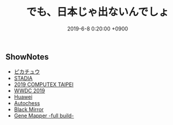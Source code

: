 ﻿---
actor_ids:
  - kou
  - hikaru
audio_file_path: /audio/11.mp3
audio_file_size: 36
date: 2019-6-8 0:20:00 +0900
description: STADIA、Autochess、COMPUTEX、WWDC、Huawei問題等について話しました
duration: "78:13"
layout: article
title: 11. でも、日本じゃ出ないんでしょ
---

## ShowNotes

- [ピカチュウ](https://meitantei-pikachu.jp/)
- [STADIA](https://japanese.engadget.com/2019/06/06/google-stadia-9-99-14-11/)
- [2019 COMPUTEX TAIPEI](https://www.computextaipei.jp/)
- [WWDC 2019](https://www.apple.com/apple-events/)
- [Huawei](https://www.huawei.com/)
- [Autochess](https://www.4gamer.net/games/463/G046338/20190606086/)
- [Black Mirror](https://www.netflix.com/title/70264888)
- [Gene Mapper -full build-](https://www.amazon.co.jp/dp/B00CHIFA1M/)